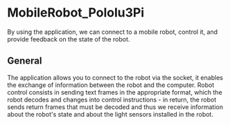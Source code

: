 # MobileRobot_Pololu3Pi
 By using the application, we can connect to a mobile robot, control it, and provide feedback on the state of the robot.

## General
  
The application allows you to connect to the robot via the socket, it enables the exchange of information between the robot and the computer. Robot control consists in sending text frames in the appropriate format, which the robot decodes and changes into control instructions - in return, the robot sends return frames that must be decoded and thus we receive information about the robot's state and about the light sensors installed in the robot.
